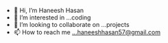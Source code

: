 - 👋 Hi, I’m Haneesh Hasan
- 👀 I’m interested in ...coding 
- 💞️ I’m looking to collaborate on ...projects
- 📫 How to reach me ...haneeshhasan57@gmail.com

<!---
haneeshhasan/haneeshhasan is a ✨ special ✨ repository because its `README.md` (this file) appears on your GitHub profile.
You can click the Preview link to take a look at your changes.
--->
